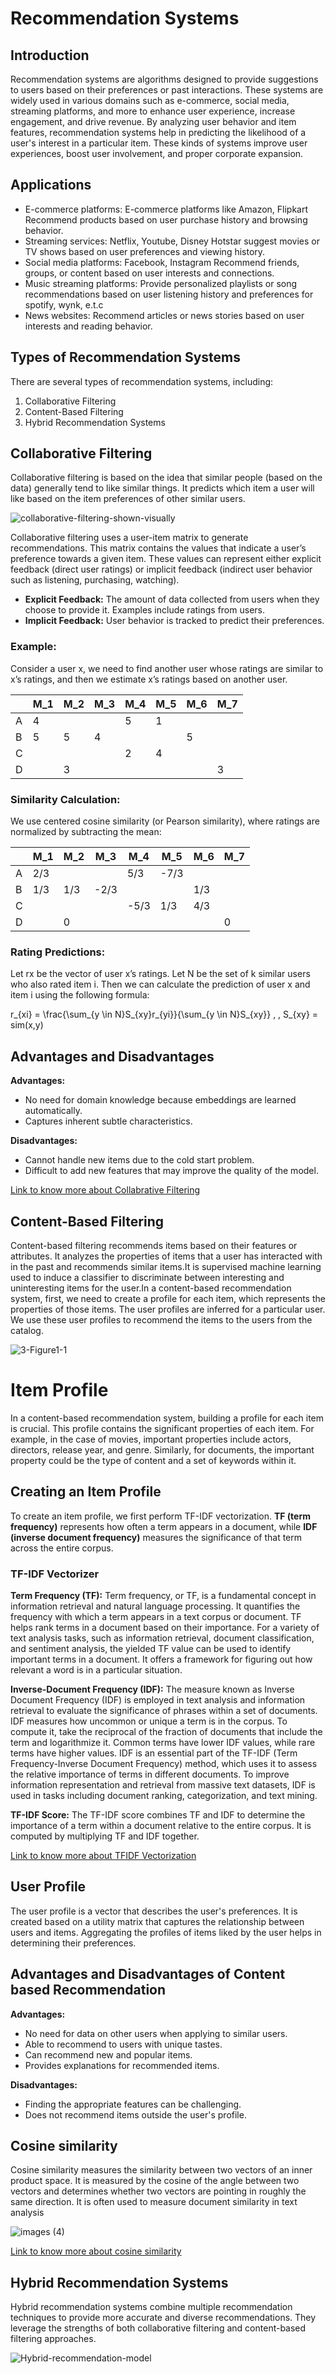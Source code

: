 # Recommendation Systems

## Introduction
Recommendation systems are algorithms designed to provide suggestions to users based on their preferences or past interactions. These systems are widely used in various domains such as e-commerce, social media, streaming platforms, and more to enhance user experience, increase engagement, and drive revenue. By analyzing user behavior and item features, recommendation systems help in predicting the likelihood of a user's interest in a particular item. These kinds of systems improve user experiences, boost user involvement, and proper corporate expansion.

## Applications
- E-commerce platforms: E-commerce platforms like Amazon, Flipkart Recommend products based on user purchase history and browsing behavior.
- Streaming services: Netflix, Youtube, Disney Hotstar suggest movies or TV shows based on user preferences and viewing history.
- Social media platforms: Facebook, Instagram Recommend friends, groups, or content based on user interests and connections.
- Music streaming platforms: Provide personalized playlists or song recommendations based on user listening history and preferences for spotify, wynk, e.t.c
- News websites: Recommend articles or news stories based on user interests and reading behavior.

## Types of Recommendation Systems
There are several types of recommendation systems, including:
1. Collaborative Filtering
2. Content-Based Filtering
3. Hybrid Recommendation Systems

## Collaborative Filtering

Collaborative filtering is based on the idea that similar people (based on the data) generally tend to like similar things. It predicts which item a user will like based on the item preferences of other similar users.

![collaborative-filtering-shown-visually](https://github.com/MahendraMedapati27/Recommendation-Systems/assets/153280887/ed2c1ed3-e4e5-4fa5-af0b-fc48b207a1aa)

Collaborative filtering uses a user-item matrix to generate recommendations. This matrix contains the values that indicate a user’s preference towards a given item. These values can represent either explicit feedback (direct user ratings) or implicit feedback (indirect user behavior such as listening, purchasing, watching).

- **Explicit Feedback:** The amount of data collected from users when they choose to provide it. Examples include ratings from users.
- **Implicit Feedback:** User behavior is tracked to predict their preferences.

### Example:

Consider a user x, we need to find another user whose ratings are similar to x’s ratings, and then we estimate x’s ratings based on another user.

|       | M_1 | M_2 | M_3 | M_4 | M_5 | M_6 | M_7 |
|-------|-----|-----|-----|-----|-----|-----|-----|
| A     | 4   |     |     | 5   | 1   |     |     |
| B     | 5   | 5   | 4   |     |     | 5   |     |
| C     |     |     |     | 2   | 4   |     |     |
| D     |     | 3   |     |     |     |     | 3   |

### Similarity Calculation:

We use centered cosine similarity (or Pearson similarity), where ratings are normalized by subtracting the mean:

|       | M_1   | M_2   | M_3   | M_4    | M_5   | M_6   | M_7   |
|-------|-------|-------|-------|--------|-------|-------|-------|
| A     | 2/3   |       |       | 5/3    | -7/3  |       |       |
| B     | 1/3   | 1/3   | -2/3  |        |       | 1/3   |       |
| C     |       |       |       | -5/3   | 1/3   | 4/3   |       |
| D     |       | 0     |       |        |       |       | 0     |

### Rating Predictions:

Let rx be the vector of user x’s ratings. Let N be the set of k similar users who also rated item i. Then we can calculate the prediction of user x and item i using the following formula:

r_{xi} = \frac{\sum_{y \in N}S_{xy}r_{yi}}{\sum_{y \in N}S_{xy}} \, \, S_{xy} = sim(x,y)

## Advantages and Disadvantages

**Advantages:**
- No need for domain knowledge because embeddings are learned automatically.
- Captures inherent subtle characteristics.

**Disadvantages:**
- Cannot handle new items due to the cold start problem.
- Difficult to add new features that may improve the quality of the model.

[Link to know more about Collabrative Filtering](https://medium.com/@toprak.mhmt/collaborative-filtering-3ceb89080ade)

## Content-Based Filtering
Content-based filtering recommends items based on their features or attributes. It analyzes the properties of items that a user has interacted with in the past and recommends similar items.It is supervised machine learning used to induce a classifier to discriminate between interesting and uninteresting items for the user.In a content-based recommendation system, first, we need to create a profile for each item, which represents the properties of those items. The user profiles are inferred for a particular user. We use these user profiles to recommend the items to the users from the catalog.

![3-Figure1-1](https://github.com/MahendraMedapati27/Recommendation-Systems/assets/153280887/2ba3636f-a1f0-40f7-a848-0a9c19c89bd4)

# Item Profile

In a content-based recommendation system, building a profile for each item is crucial. This profile contains the significant properties of each item. For example, in the case of movies, important properties include actors, directors, release year, and genre. Similarly, for documents, the important property could be the type of content and a set of keywords within it.

## Creating an Item Profile

To create an item profile, we first perform TF-IDF vectorization. **TF (term frequency)** represents how often a term appears in a document, while **IDF (inverse document frequency)** measures the significance of that term across the entire corpus.

### TF-IDF Vectorizer

**Term Frequency (TF):**
Term frequency, or TF, is a fundamental concept in information retrieval and natural language processing. It quantifies the frequency with which a term appears in a text corpus or document. TF helps rank terms in a document based on their importance. For a variety of text analysis tasks, such as information retrieval, document classification, and sentiment analysis, the yielded TF value can be used to identify important terms in a document. It offers a framework for figuring out how relevant a word is in a particular situation.

**Inverse-Document Frequency (IDF):**
The measure known as Inverse Document Frequency (IDF) is employed in text analysis and information retrieval to evaluate the significance of phrases within a set of documents. IDF measures how uncommon or unique a term is in the corpus. To compute it, take the reciprocal of the fraction of documents that include the term and logarithmize it. Common terms have lower IDF values, while rare terms have higher values. IDF is an essential part of the TF-IDF (Term Frequency-Inverse Document Frequency) method, which uses it to assess the relative importance of terms in different documents. To improve information representation and retrieval from massive text datasets, IDF is used in tasks including document ranking, categorization, and text mining.

**TF-IDF Score:**
The TF-IDF score combines TF and IDF to determine the importance of a term within a document relative to the entire corpus. It is computed by multiplying TF and IDF together.

[Link to know more about TFIDF Vectorization](https://medium.com/analytics-vidhya/tf-idf-term-frequency-technique-easiest-explanation-for-text-classification-in-nlp-with-code-8ca3912e58c3)

## User Profile

The user profile is a vector that describes the user's preferences. It is created based on a utility matrix that captures the relationship between users and items. Aggregating the profiles of items liked by the user helps in determining their preferences.

## Advantages and Disadvantages of Content based Recommendation

**Advantages:**
- No need for data on other users when applying to similar users.
- Able to recommend to users with unique tastes.
- Can recommend new and popular items.
- Provides explanations for recommended items.

**Disadvantages:**
- Finding the appropriate features can be challenging.
- Does not recommend items outside the user's profile.

## Cosine similarity
Cosine similarity measures the similarity between two vectors of an inner product space. It is measured by the cosine of the angle between two vectors and determines whether two vectors are pointing in roughly the same direction. It is often used to measure document similarity in text analysis

![images (4)](https://github.com/MahendraMedapati27/Recommendation-Systems/assets/153280887/eafc5f48-d1bb-4515-9a4c-d5adbd7ce61c)

[Link to know more about cosine similarity](https://medium.com/@arjunprakash027/understanding-cosine-similarity-a-key-concept-in-data-science-72a0fcc57599)


## Hybrid Recommendation Systems
Hybrid recommendation systems combine multiple recommendation techniques to provide more accurate and diverse recommendations. They leverage the strengths of both collaborative filtering and content-based filtering approaches.

![Hybrid-recommendation-model](https://github.com/MahendraMedapati27/Recommendation-Systems/assets/153280887/9e2e0e36-ffca-4ebc-b7ea-8a28b2374a00)
